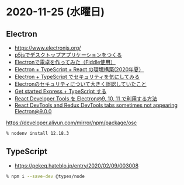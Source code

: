 # 2020-11-25 (水曜日)

## Electron

- https://www.electronjs.org/
- [p5jsでデスクトップアプリケーションをつくる](https://qiita.com/mathrax-s/items/79c1170301a5faa08867)
- [Electronで電卓を作ってみた（Fiddle使用）](https://www.out48.com/archives/5127/)
- [Electron + TypeScript + React の環境構築(2020年夏）](https://qiita.com/sprout2000/items/aee0f1a7eb529068c836)
- [Electron + TypeScript でセキュリティを気にしてみる](https://qiita.com/sprout2000/items/5253a8dee40197359949)
- [Electronのセキュリティについて大きく誤認していたこと](https://qiita.com/sprout2000/items/2b65f7d02e825549804b)
- [Get started Express + TypeScript する](https://qiita.com/IgnorantCoder/items/c9b79dbab8c1a34b769f)
- [React Developer Tools を Electron@9, 10, 11 で利用する方法](https://qiita.com/sprout2000/items/44cee660e3df1b1cfd06)
- [React DevTools and Redux DevTools tabs sometimes not appearing Electron@9.0.0](https://github.com/electron/electron/issues/23662)


https://developer.aliyun.com/mirror/npm/package/osc


~~~zsh
% nodenv install 12.18.3
~~~


## TypeScript

- https://pekeq.hateblo.jp/entry/2020/02/09/003008

~~~zsh
% npm i --save-dev @types/node
~~~
